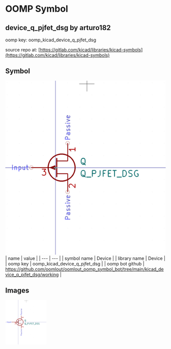 # OOMP Symbol  
## device_q_pjfet_dsg  by arturo182  
  
oomp key: oomp_kicad_device_q_pjfet_dsg  
  
source repo at: [https://gitlab.com/kicad/libraries/kicad-symbols](https://gitlab.com/kicad/libraries/kicad-symbols)  
## Symbol  
  
[![working.png](working_600.png)](working.png)  
| name | value | 
| --- | --- | 
| symbol name | Device | 
| library name | Device | 
| oomp key | oomp_kicad_device_q_pjfet_dsg | 
| oomp bot github | https://github.com/oomlout/oomlout_oomp_symbol_bot/tree/main/kicad_device_q_pjfet_dsg/working | 
## Images  
  
[![working.png](working_140.png)](working.png)  
